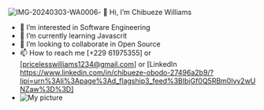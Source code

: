 ![IMG-20240303-WA0006](https://github.com/ChibuezeWilly/ChibuezeWilly/assets/162295276/772c23c0-1f60-47ea-a553-96f900b29aa2)- 👋 Hi, I’m Chibueze Williams
- 👀 I’m interested in Software Engineering 
- 🌱 I’m currently learning Javascrit
- 💞️ I’m looking to collaborate in Open Source
- 📫 How to reach me [+229 61975355] or [pricelesswilliams1234@gmail.com] or [LinkedIn https://www.linkedin.com/in/chibueze-obodo-27496a2b9/?lipi=urn%3Ali%3Apage%3Ad_flagship3_feed%3BIbjGf0Q5RBm0lvy2wUNZaw%3D%3D]
- <picture>
  <source media="(prefers-color-scheme: dark)" srcset="![IMG-20240303-WA0006](https://github.com/ChibuezeWilly/ChibuezeWilly/assets/162295276/26241cd3-a3a9-492c-9cf5-2e3983786d2a)
">
 <source media="(prefers-color-scheme: light)" srcset="![IMG-20240303-WA0006](https://github.com/ChibuezeWilly/ChibuezeWilly/assets/162295276/381813cd-dcf5-4b9b-9da3-aef86b08bccc)
">
 <img alt="My picture" src="![IMG-20240303-WA0006](https://github.com/ChibuezeWilly/ChibuezeWilly/assets/162295276/50f97fa9-0a46-4a77-9c1b-b3830e4c61a6)
">
</picture>


<!---
ChibuezeWilly/ChibuezeWilly is a ✨ special ✨ repository because its `README.md` (this file) appears on your GitHub profile.
You can click the Preview link to take a look at your changes.
--->
